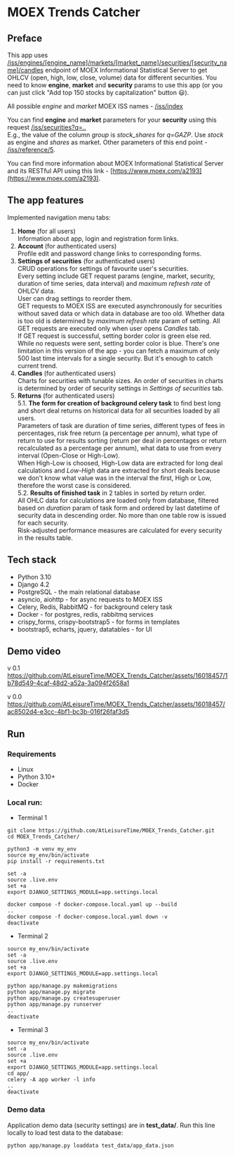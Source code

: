 # MOEX Trends Catcher
## Preface
This app uses [/iss/engines/[engine_name]/markets/[market_name]/securities/[security_name]/candles](https://iss.moex.com/iss/reference/155)
endpoint of MOEX Informational Statistical Server to get OHLCV (open, high, low, close, volume) data for different securities. You need to know **engine**, **market** and **security** params to use this app (or you can just click "Add top 150 stocks by capitalization" button :smiley:).

All possible *engine* and *market* MOEX ISS names - [/iss/index](https://iss.moex.com/iss/index)

You can find **engine** and **market** parameters for your **security** using this request
[/iss/securities?q=..](https://iss.moex.com/iss/securities?q=)<br>
E.g., the value of the column *group* is *stock_shares* for *q=GAZP*. Use *stock* as engine and *shares* as market.
Other parameters of this end point - [/iss/reference/5](https://iss.moex.com/iss/reference/5).

You can find more information about MOEX Informational Statistical Server and its RESTful API using this link - [https://www.moex.com/a2193](https://www.moex.com/a2193).


## The app features
Implemented navigation menu tabs:
1. **Home** (for all users)<br>
Information about app, login and registration form links.
2. **Account** (for authenticated users)<br>
Profile edit and password change links to corresponding forms.
3. **Settings of securities** (for authenticated users)<br>
CRUD operations for settings of favourite user's securities.<br>
Every setting include GET request params (engine, market, security, duration of time series, data interval) and *maximum refresh rate* of OHLCV data.<br>
User can drag settings to reorder them.<br>
GET requests to MOEX ISS are executed asynchronously for securities without saved data or which data in database are too old. Whether data is too old is determined by *maximum refresh rate* param of setting. All GET requests are executed only when user opens *Candles* tab.<br>
If GET request is successful, setting border color is green else red. While no requests were sent, setting border color is blue.
There's one limitation in this version of the app - you can fetch a maximum of only 500 last time intervals for a single security. But it's enough to catch current trend.
4. **Candles** (for authenticated users)<br>
Charts for securities with tunable sizes. An order of securities in charts is determined by order of security settings in *Settings of securities* tab.
5. **Returns** (for authenticated users)<br>
5.1. **The form for creation of background celery task** to find best long and short deal returns on historical data for all securities loaded by all users.<br>
Parameters of task are duration of time series, different types of fees in percentages, risk free return (a percentage per annum), what type of return to use for results sorting (return per deal in percentages or return recalculated as a percentage per annum), what data to use from every interval (Open-Close or High-Low).<br>
When High-Low is choosed, High-Low data are extracted for long deal calculations and *Low-High* data are extracted for short deals because we don't know what value was in the interval the first, High or Low, therefore the worst case is considered.<br>
5.2. **Results of finished task** in 2 tables in sorted by return order.<br>
All OHLC data for calculations are loaded only from database, filtered based on *duration* param of task form and ordered by last datetime of security data in descending order. No more than one table row is issued for each security.<br>
Risk-adjusted performance measures are calculated for every security in the results table.


## Tech stack
* Python 3.10
* Django 4.2
* PostgreSQL - the main relational database
* asyncio, aiohttp - for async requests to MOEX ISS
* Celery, Redis, RabbitMQ - for background celery task
* Docker - for postgres, redis, rabbitmq services
* crispy_forms, crispy-bootstrap5 - for forms in templates
* bootstrap5, echarts, jquery, datatables - for UI


## Demo video
v 0.1
https://github.com/AtLeisureTime/MOEX_Trends_Catcher/assets/16018457/1b78d549-4caf-48d2-a52a-3a094f2658a1

v 0.0
https://github.com/AtLeisureTime/MOEX_Trends_Catcher/assets/16018457/ac8502d4-e3cc-4bf1-bc3b-016f26faf3d5

## Run

### Requirements
* Linux
* Python 3.10+
* Docker

### Local run:

* Terminal 1
```
git clone https://github.com/AtLeisureTime/MOEX_Trends_Catcher.git
cd MOEX_Trends_Catcher/

python3 -m venv my_env
source my_env/bin/activate
pip install -r requirements.txt

set -a
source .live.env
set +a
export DJANGO_SETTINGS_MODULE=app.settings.local

docker compose -f docker-compose.local.yaml up --build
..
docker compose -f docker-compose.local.yaml down -v
deactivate
```
* Terminal 2
```
source my_env/bin/activate
set -a
source .live.env
set +a
export DJANGO_SETTINGS_MODULE=app.settings.local

python app/manage.py makemigrations
python app/manage.py migrate
python app/manage.py createsuperuser
python app/manage.py runserver
..
deactivate
```
* Terminal 3
```
source my_env/bin/activate
set -a
source .live.env
set +a
export DJANGO_SETTINGS_MODULE=app.settings.local
cd app/
celery -A app worker -l info
..
deactivate
```

### Demo data
Application demo data (security settings) are in **test_data/**. Run this line locally to load test data to the database:
```
python app/manage.py loaddata test_data/app_data.json
```
